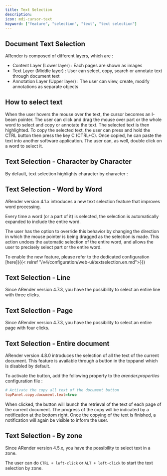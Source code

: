```yaml
---
title: Text Selection
description:
icon: mdi-cursor-text
keyword: ["feature", "selection", "text", "text selection"]
---
```


## Document Text Selection

ARender is composed of different layers, which are :

- Content Layer (Lower layer) : Each pages are shown as images
- Text Layer (Middle layer) : User can select, copy, search or annotate text through document text
- Annotation Layer (Upper layer) : The user can view, create, modify annotations as separate objects

## How to select text

When the user hovers the mouse over the text, the cursor becomes an I-beam pointer.
The user can click and drag the mouse over part or the whole word to select and copy or annotate the text. The selected text is then highlighted.
To copy the selected text, the user can press and hold the CTRL button then press the key C (CTRL+C).
Once copied, he can paste the text into another software application.
The user can, as well, double click on a word to select it.


## Text Selection - Character by Character

By default, text selection highlights character by character :


## Text Selection - Word by Word

ARender version 4.1.x introduces a new text selection feature that improves word processing.

Every time a word (or a part of it) is selected, the selection is automatically expanded to include the entire word.


The user has the option to override this behavior by changing the direction in which the mouse pointer is being dragged as the selection is made.
This action undoes the automatic selection of the entire word, and allows the user to precisely select part or the entire word.


To enable the new feature, please refer to the dedicated configuration [here]({{< relref "/v4/configuration/web-ui/textselection.en.md">}})

## Text Selection - Line

Since ARender version 4.7.3, you have the possibility to select an entire line with three clicks.


## Text Selection - Page

Since ARender version 4.7.3, you have the possibility to select an entire page with four clicks.


## Text Selection - Entire document

ARender version 4.8.0 introduces the selection of all the text of the current document. This feature is available through a button in the
 toppanel which is disabled by default.

To activate the button, add the following property to the *arender.properties* configuration file :


```cfg
# Activate the copy all text of the document button
topPanel.copy.document.text=true
```



When clicked, the button will launch the retrieval of the text of each page of the current document. The progress of the copy will be indicated
 by a notification at the bottom right. Once the copying of the text is finished, a notification will again be visible to inform the user.


## Text Selection - By zone

Since ARender version 4.5.x, you have the possibility to select text in a zone.

The user can do `CTRL + left-click` or `ALT + left-click` to start the text selection by zone.

